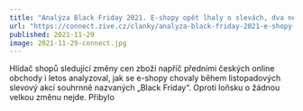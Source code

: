 ```yaml
---
title: "Analýza Black Friday 2021. E-shopy opět lhaly o slevách, dva největší ale jdou příkladem"
url: "https://connect.zive.cz/clanky/analyza-black-friday-2021-e-shopy-opet-lhaly-o-slevach-dva-nejvetsi-ale-jdou-prikladem/sc-320-a-213635/default.aspx"
published: 2021-11-29
image: 2021-11-29-connect.jpg
---
```


Hlídač shopů sledující změny cen zboží napříč předními českých online obchody i letos analyzoval, jak se e-shopy chovaly během listopadových slevový akcí souhrnně nazvaných „Black Friday“. Oproti loňsku o žádnou velkou změnu nejde. Přibylo
